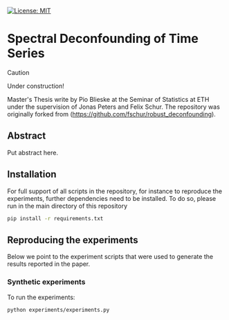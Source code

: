 [![License: MIT](https://img.shields.io/badge/License-MIT-yellow.svg)](https://opensource.org/licenses/MIT)

# Spectral Deconfounding of Time Series 


> [!CAUTION]
> Under construction!

Master's Thesis write by Pio Blieske at the Seminar of Statistics at ETH under the supervision of Jonas Peters and Felix Schur. The repository was originally forked from (https://github.com/fschur/robust_deconfounding).

## Abstract

Put abstract here.


## Installation
For full support of all scripts in the repository, for instance to reproduce the experiments, further dependencies need
to be installed. 
To do so, please run in the main directory of this repository 
```bash
pip install -r requirements.txt
``` 

## Reproducing the experiments
Below we point to the experiment scripts that were used to generate the results reported in the paper.

### Synthetic experiments

To run the experiments:

```bash
python experiments/experiments.py

``` 
